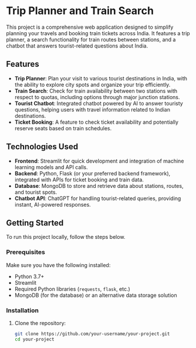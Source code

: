 # Trip Planner and Train Search

This project is a comprehensive web application designed to simplify planning your travels and booking train tickets across India. It features a trip planner, a search functionality for train routes between stations, and a chatbot that answers tourist-related questions about India.

## Features

- **Trip Planner**: Plan your visit to various tourist destinations in India, with the ability to explore city spots and organize your trip efficiently.
- **Train Search**: Check for train availability between two stations with respect to quotas, including options through major junction stations.
- **Tourist Chatbot**: Integrated chatbot powered by AI to answer touristy questions, helping users with travel information related to Indian destinations.
- **Ticket Booking**: A feature to check ticket availability and potentially reserve seats based on train schedules.

## Technologies Used

- **Frontend**: Streamlit for quick development and integration of machine learning models and API calls.
- **Backend**: Python, Flask (or your preferred backend framework), integrated with APIs for ticket booking and train data.
- **Database**: MongoDB to store and retrieve data about stations, routes, and tourist spots.
- **Chatbot API**: ChatGPT for handling tourist-related queries, providing instant, AI-powered responses.

## Getting Started

To run this project locally, follow the steps below.

### Prerequisites

Make sure you have the following installed:

- Python 3.7+
- Streamlit
- Required Python libraries (`requests`, `flask`, etc.)
- MongoDB (for the database) or an alternative data storage solution

### Installation

1. Clone the repository:
   ```bash
   git clone https://github.com/your-username/your-project.git
   cd your-project
